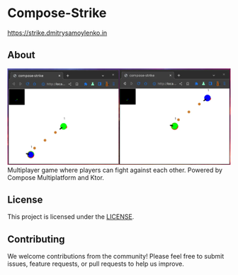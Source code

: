 # Compose-Strike

https://strike.dmitrysamoylenko.in

## About

![Screenshot](screenshot.webp)
Multiplayer game where players can fight against each other.
Powered by Compose Multiplatform and Ktor.

## License

This project is licensed under the [LICENSE](LICENSE).

## Contributing

We welcome contributions from the community! Please feel free to submit issues, feature requests, or pull requests to help us improve.

